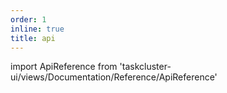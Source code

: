 ```yaml
---
order: 1
inline: true
title: api
---
```


import ApiReference from 'taskcluster-ui/views/Documentation/Reference/ApiReference'

<ApiReference serviceName="github" apiVersion="v1" />
